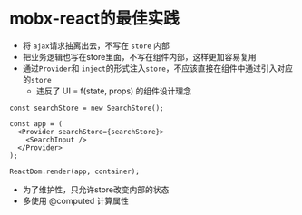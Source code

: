 # mobx-react的最佳实践

- 将 `ajax`请求抽离出去，不写在 `store` 内部
- 把业务逻辑也写在store里面，不写在组件内部，这样更加容易复用
- 通过`Provider`和 `inject`的形式注入`store`，不应该直接在组件中通过引入对应的`store`
  - 违反了  UI = f(state, props) 的组件设计理念

```tsx
const searchStore = new SearchStore();

const app = (
  <Provider searchStore={searchStore}>
    <SearchInput />
  </Provider>
);

ReactDom.render(app, container);
```

- 为了维护性，只允许store改变内部的状态
- 多使用 @computed 计算属性